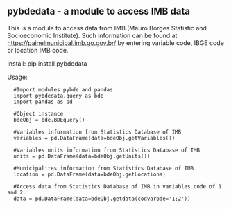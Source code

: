 ## pybdedata - a module to access IMB data



This is a module to access data from IMB (Mauro Borges Statistic and Socioeconomic Institute). Such information
can be found at https://painelmunicipal.imb.go.gov.br/ by entering variable code, IBGE code or location IMB code.

Install: pip install pybdedata 

 Usage:

      #Import modules pybde and pandas
      import pybdedata.query as bde 
      import pandas as pd
      
      #Object instance
      bdeObj = bde.BDEquery()
      
      #Variables information from Statistics Database of IMB 
      variables = pd.DataFrame(data=bdeObj.getVariables())
      
      #Variables units information from Statistics Database of IMB
      units = pd.DataFrame(data=bdeObj.getUnits())
      
      #Municipalites information from Statistics Database of IMB
      location = pd.DataFrame(data=bdeObj.getLocations)
      
      #Access data from Statistics Database of IMB in variables code of 1 and 2.
      data = pd.DataFrame(data=bdeObj.getdata(codvarbde='1;2'))